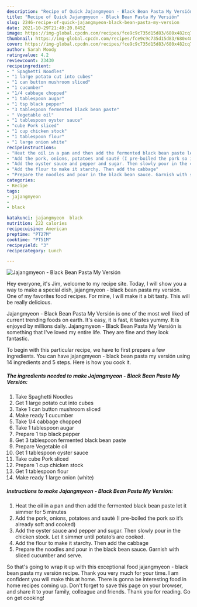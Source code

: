 ```yaml
---
description: "Recipe of Quick Jajangmyeon - Black Bean Pasta My Versión"
title: "Recipe of Quick Jajangmyeon - Black Bean Pasta My Versión"
slug: 2246-recipe-of-quick-jajangmyeon-black-bean-pasta-my-version
date: 2021-10-29T21:49:20.045Z
image: https://img-global.cpcdn.com/recipes/fce9c9c735d15d83/680x482cq70/jajangmyeon-black-bean-pasta-my-version-recipe-main-photo.jpg
thumbnail: https://img-global.cpcdn.com/recipes/fce9c9c735d15d83/680x482cq70/jajangmyeon-black-bean-pasta-my-version-recipe-main-photo.jpg
cover: https://img-global.cpcdn.com/recipes/fce9c9c735d15d83/680x482cq70/jajangmyeon-black-bean-pasta-my-version-recipe-main-photo.jpg
author: Sarah Moody
ratingvalue: 4.2
reviewcount: 23430
recipeingredient:
- " Spaghetti Noodles"
- "1 large potato cut into cubes"
- "1 can button mushroom sliced"
- "1 cucumber"
- "1/4 cabbage chopped"
- "1 tablespoon augar"
- "1 tsp black pepper"
- "3 tablespoon fermented black bean paste"
- " Vegetable oil"
- "1 tablespoon oyster sauce"
- "cube Pork sliced"
- "1 cup chicken stock"
- "1 tablespoon flour"
- "1 large onion white"
recipeinstructions:
- "Heat the oil in a pan and then add the fermented black bean paste let it simmer for 5 minutes"
- "Add the pork, onions, potatoes and sauté (I pre-boiled the pork so it’s already soft and cooked)"
- "Add the oyster sauce and pepper and sugar. Then slowly pour in the chicken stock. Let it simmer until potato’s are cooked."
- "Add the flour to make it starchy. Then add the cabbage"
- "Prepare the noodles and pour in the black bean sauce. Garnish with sliced cucumber and serve."
categories:
- Recipe
tags:
- jajangmyeon
- 
- black

katakunci: jajangmyeon  black 
nutrition: 222 calories
recipecuisine: American
preptime: "PT27M"
cooktime: "PT51M"
recipeyield: "3"
recipecategory: Lunch

---
```



![Jajangmyeon - Black Bean Pasta My Versión](https://img-global.cpcdn.com/recipes/fce9c9c735d15d83/680x482cq70/jajangmyeon-black-bean-pasta-my-version-recipe-main-photo.jpg)

Hey everyone, it's Jim, welcome to my recipe site. Today, I will show you a way to make a special dish, jajangmyeon - black bean pasta my versión. One of my favorites food recipes. For mine, I will make it a bit tasty. This will be really delicious.

Jajangmyeon - Black Bean Pasta My Versión is one of the most well liked of current trending foods on earth. It's easy, it is fast, it tastes yummy. It is enjoyed by millions daily. Jajangmyeon - Black Bean Pasta My Versión is something that I've loved my entire life. They are fine and they look fantastic.




To begin with this particular recipe, we have to first prepare a few ingredients. You can have jajangmyeon - black bean pasta my versión using 14 ingredients and 5 steps. Here is how you cook it.

<!--inarticleads1-->

##### The ingredients needed to make Jajangmyeon - Black Bean Pasta My Versión:

1. Take  Spaghetti Noodles
1. Get 1 large potato cut into cubes
1. Take 1 can button mushroom sliced
1. Make ready 1 cucumber
1. Take 1/4 cabbage chopped
1. Take 1 tablespoon augar
1. Prepare 1 tsp black pepper
1. Get 3 tablespoon fermented black bean paste
1. Prepare  Vegetable oil
1. Get 1 tablespoon oyster sauce
1. Take cube Pork sliced
1. Prepare 1 cup chicken stock
1. Get 1 tablespoon flour
1. Make ready 1 large onion (white)




<!--inarticleads2-->

##### Instructions to make Jajangmyeon - Black Bean Pasta My Versión:

1. Heat the oil in a pan and then add the fermented black bean paste let it simmer for 5 minutes
1. Add the pork, onions, potatoes and sauté (I pre-boiled the pork so it’s already soft and cooked)
1. Add the oyster sauce and pepper and sugar. Then slowly pour in the chicken stock. Let it simmer until potato’s are cooked.
1. Add the flour to make it starchy. Then add the cabbage
1. Prepare the noodles and pour in the black bean sauce. Garnish with sliced cucumber and serve.




So that's going to wrap it up with this exceptional food jajangmyeon - black bean pasta my versión recipe. Thank you very much for your time. I am confident you will make this at home. There is gonna be interesting food in home recipes coming up. Don't forget to save this page on your browser, and share it to your family, colleague and friends. Thank you for reading. Go on get cooking!
